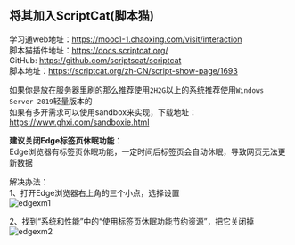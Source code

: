 ## 将其加入ScriptCat(脚本猫)
学习通web地址：https://mooc1-1.chaoxing.com/visit/interaction  
脚本猫插件地址：https://docs.scriptcat.org/  
GitHub: https://github.com/scriptscat/scriptcat  
脚本地址：https://scriptcat.org/zh-CN/script-show-page/1693  

如果你是放在服务器里刷的那么推荐使用`2H2G`以上的系统推荐使用`Windows Server 2019`轻量版本的  
如果有多开需求可以使用sandbox来实现，下载地址：https://www.ghxi.com/sandboxie.html  

**建议关闭Edge标签页休眠功能**：  
Edge浏览器有标签页休眠功能，一定时间后标签页会自动休眠，导致网页无法更新数据  

解决办法：  
1、打开Edge浏览器右上角的三个小点，选择设置  
![edgexm1](https://github.com/user-attachments/assets/bb9ace69-95a6-49b2-b133-76fcd845a1de)  

2、找到“系统和性能”中的“使用标签页休眠功能节约资源”，把它关闭掉  
![edgexm2](https://github.com/user-attachments/assets/35ae7c25-238a-4a61-8fda-fde049486113)  
